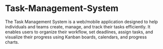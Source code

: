 # Task-Management-System
The Task Management System is a web/mobile application designed to help individuals and teams create, manage, and track their tasks efficiently. It enables users to organize their workflow, set deadlines, assign tasks, and visualize their progress using Kanban boards, calendars, and progress charts.
